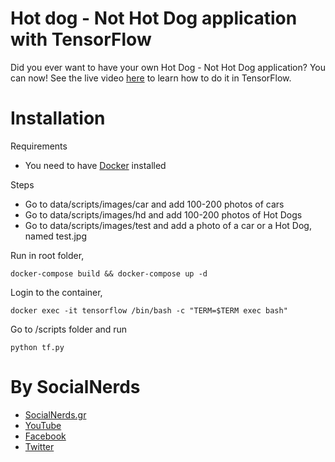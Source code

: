 # Hot dog - Not Hot Dog application with TensorFlow

Did you ever want to have your own Hot Dog - Not Hot Dog application?
You can now! See the live video [here](https://youtu.be/7ki0mY0eQGU) to
learn how to do it in TensorFlow.

# Installation
Requirements
- You need to have [Docker](https://docs.docker.com/engine/installation/) installed

Steps

- Go to data/scripts/images/car and add 100-200 photos of cars 
- Go to data/scripts/images/hd and add 100-200 photos of Hot Dogs
- Go to data/scripts/images/test and add a photo of a car or a Hot Dog, named test.jpg

Run in root folder,
~~~~
docker-compose build && docker-compose up -d
~~~~

Login to the container,
~~~~
docker exec -it tensorflow /bin/bash -c "TERM=$TERM exec bash"
~~~~

Go to /scripts folder and run
~~~~
python tf.py
~~~~

# By SocialNerds
* [SocialNerds.gr](https://www.socialnerds.gr/)
* [YouTube](https://www.youtube.com/SocialNerdsGR)
* [Facebook](https://www.facebook.com/SocialNerdsGR)
* [Twitter](https://twitter.com/socialnerdsgr)